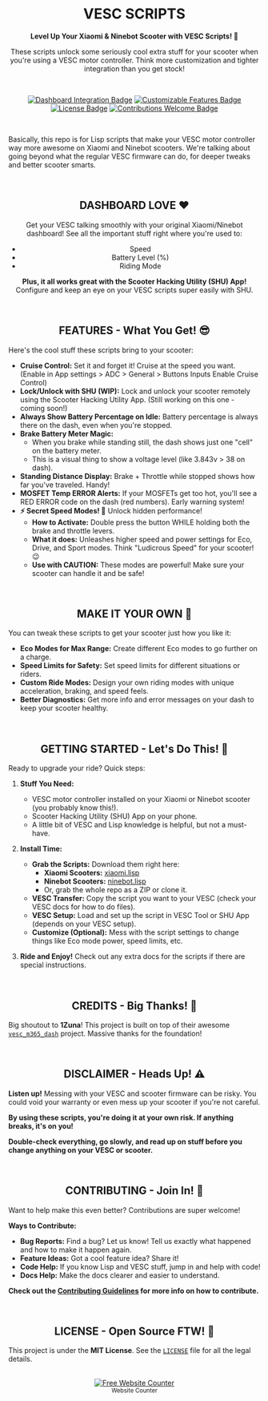 <h1 align="center" id="title">VESC SCRIPTS</h1>

<p align="center">
  <strong>Level Up Your Xiaomi & Ninebot Scooter with VESC Scripts! 🚀</strong>
</p>
<p align="center">
  These scripts unlock some seriously cool extra stuff for your scooter when you're using a VESC motor controller. Think more customization and tighter integration than you get stock!
</p>

<br/>

<div align="center">

  [![Dashboard Integration Badge](https://img.shields.io/badge/Dashboard-Integrated-brightgreen?style=flat-square)](https://github.com/CRzx1337/VESC-Scripts/#dashboard-integration)
  [![Customizable Features Badge](https://img.shields.io/badge/Customizable-Tons-blue?style=flat-square)](https://github.com/CRzx1337/VESC-Scripts/#customizable-features)
  [![License Badge](https://img.shields.io/badge/License-MIT-yellow?style=flat-square)](LICENSE)
  [![Contributions Welcome Badge](https://img.shields.io/badge/Contributions-Welcome-orange?style=flat-square)](https://github.com/CRzx1337/VESC-Scripts/#contributing)

</div>

<br/>

Basically, this repo is for Lisp scripts that make your VESC motor controller way more awesome on Xiaomi and Ninebot scooters.  We're talking about going beyond what the regular VESC firmware can do, for deeper tweaks and better scooter smarts.

<br/>

<h2 align="center" id="dashboard-integration">DASHBOARD LOVE ❤️</h2>

<p align="center">
  Get your VESC talking smoothly with your original Xiaomi/Ninebot dashboard! See all the important stuff right where you're used to:
</p>

<ul align="center">
  <li>Speed</li>
  <li>Battery Level (%)</li>
  <li>Riding Mode</li>
</ul>

<p align="center">
  <strong>Plus, it all works great with the Scooter Hacking Utility (SHU) App!</strong>  Configure and keep an eye on your VESC scripts super easily with SHU.
</p>

<br/>

<h2 align="center" id="features">FEATURES - What You Get! 😎</h2>

Here's the cool stuff these scripts bring to your scooter:

*   **Cruise Control:**  Set it and forget it! Cruise at the speed you want. (Enable in App settings > ADC > General > Buttons Inputs Enable Cruise Control)
*   **Lock/Unlock with SHU (WIP):**  Lock and unlock your scooter remotely using the Scooter Hacking Utility App. (Still working on this one - coming soon!)
*   **Always Show Battery Percentage on Idle:**  Battery percentage is always there on the dash, even when you're stopped.
*   **Brake Battery Meter Magic:**
    *   When you brake while standing still, the dash shows just one "cell" on the battery meter.
    *   This is a visual thing to show a voltage level (like 3.843v > 38 on dash).
*   **Standing Distance Display:** Brake + Throttle while stopped shows how far you've traveled. Handy!
*   **MOSFET Temp ERROR Alerts:**  If your MOSFETs get too hot, you'll see a RED ERROR code on the dash (red numbers).  Early warning system!
*   **⚡ Secret Speed Modes! 🤫**  Unlock hidden performance!
    *   **How to Activate:** Double press the button WHILE holding both the brake and throttle levers.
    *   **What it does:**  Unleashes higher speed and power settings for Eco, Drive, and Sport modes. Think "Ludicrous Speed" for your scooter! 😉
    *   **Use with CAUTION:** These modes are powerful! Make sure your scooter can handle it and be safe!

<br/>

<h2 align="center" id="customizable-features">MAKE IT YOUR OWN 🔧</h2>

You can tweak these scripts to get your scooter just how you like it:

*   **Eco Modes for Max Range:**  Create different Eco modes to go further on a charge.
*   **Speed Limits for Safety:** Set speed limits for different situations or riders.
*   **Custom Ride Modes:**  Design your own riding modes with unique acceleration, braking, and speed feels.
*   **Better Diagnostics:** Get more info and error messages on your dash to keep your scooter healthy.

<br/>

<h2 align="center" id="getting-started">GETTING STARTED - Let's Do This! 🚀</h2>

Ready to upgrade your ride? Quick steps:

1.  **Stuff You Need:**
    *   VESC motor controller installed on your Xiaomi or Ninebot scooter (you probably know this!).
    *   Scooter Hacking Utility (SHU) App on your phone.
    *   A little bit of VESC and Lisp knowledge is helpful, but not a must-have.

2.  **Install Time:**
    *   **Grab the Scripts:** Download them right here:
        *   **Xiaomi Scooters:** [xiaomi.lisp](https://github.com/CRZX1337/VESC-Scripts/blob/main/xiaomi.lisp)
        *   **Ninebot Scooters:** [ninebot.lisp](https://github.com/CRZX1337/VESC-Scripts/blob/main/ninebot.lisp)
        *   Or, grab the whole repo as a ZIP or clone it.
    *   **VESC Transfer:**  Copy the script you want to your VESC (check your VESC docs for how to do files).
    *   **VESC Setup:** Load and set up the script in VESC Tool or SHU App (depends on your VESC setup).
    *   **Customize (Optional):**  Mess with the script settings to change things like Eco mode power, speed limits, etc.

3.  **Ride and Enjoy!** Check out any extra docs for the scripts if there are special instructions.

<br/>

<h2 align="center" id="credits">CREDITS - Big Thanks! 🙏</h2>

Big shoutout to <strong>1Zuna</strong>! This project is built on top of their awesome <a href="https://github.com/m365fw/vesc_m365_dash"><code>vesc_m365_dash</code></a> project.  Massive thanks for the foundation!

<br/>

<h2 align="center" id="disclaimer">DISCLAIMER - Heads Up! ⚠️</h2>

<strong>Listen up!</strong> Messing with your VESC and scooter firmware can be risky. You could void your warranty or even mess up your scooter if you're not careful.

<strong>By using these scripts, you're doing it at your own risk.  If anything breaks, it's on you!</strong>

**Double-check everything, go slowly, and read up on stuff before you change anything on your VESC or scooter.**

<br/>

<h2 align="center" id="contributing">CONTRIBUTING - Join In! 🤝</h2>

Want to help make this even better? Contributions are super welcome!

**Ways to Contribute:**

*   **Bug Reports:** Find a bug? Let us know! Tell us exactly what happened and how to make it happen again.
*   **Feature Ideas:**  Got a cool feature idea? Share it!
*   **Code Help:** If you know Lisp and VESC stuff, jump in and help with code!
*   **Docs Help:** Make the docs clearer and easier to understand.

**Check out the <a href="CONTRIBUTING.md">Contributing Guidelines</a> for more info on how to contribute.**

<br/>

<h2 align="center" id="license">LICENSE - Open Source FTW! 🤘</h2>

This project is under the **MIT License**.  See the <a href="LICENSE"><code>LICENSE</code></a> file for all the legal details.

<br/>

<div align='center'>
  <a href='https://github.com/CRZX1337/VESC-Scripts/'><img src='https://www.websitecounterfree.com/c.php?d=5&id=64815&s=6' border='0' alt='Free Website Counter'></a><br />
  <small>Website Counter</small>
</div>
